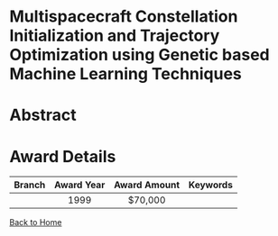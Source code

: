 
Multispacecraft Constellation Initialization and Trajectory Optimization using Genetic based Machine Learning Techniques
========================================================================================================================

# Abstract


  

# Award Details

|Branch|Award Year|Award Amount|Keywords|
| :---: | :---: | :---: | :---: |
||1999|$70,000||
  
  


[Back to Home](https://github.com/chrischow/dod_sbir_awards#2249)